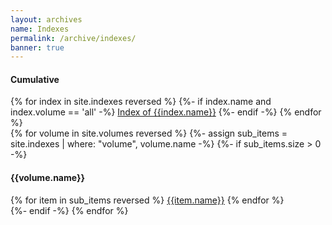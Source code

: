 ```yaml
---
layout: archives
name: Indexes
permalink: /archive/indexes/
banner: true
---
```


<div class="row">
  <div class="col s12 m6 l4">
    <div class="collection with-header">
      <h4 class="collection-header">Cumulative</h4>
      {% for index in site.indexes reversed %}
      {%- if index.name and index.volume == 'all' -%}
        <a href="{{index.url}}" class="waves-effect collection-item">Index of {{index.name}}</a>
      {%- endif -%}
      {% endfor %}
    </div>
  </div>
</div>
<div class="row">
  {% for volume in site.volumes reversed %}
  {%- assign sub_items = site.indexes | where: "volume", volume.name -%}
  {%- if sub_items.size > 0 -%}
  <div class="col s12 m4 l3">
    <div class="collection with-header">
      <h4 class="collection-header">{{volume.name}}</h4>
      {% for item in sub_items reversed %}
        <a href="{{item.url}}" class="waves-effect collection-item">{{item.name}}</a>
      {% endfor %}
    </div>
  </div>
  {%- endif -%}
  {% endfor %}
</div>
